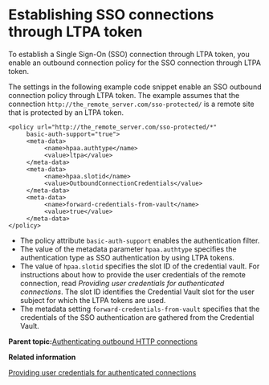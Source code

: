 # Establishing SSO connections through LTPA token

To establish a Single Sign-On \(SSO\) connection through LTPA token, you enable an outbound connection policy for the SSO connection through LTPA token.

The settings in the following example code snippet enable an SSO outbound connection policy through LTPA token. The example assumes that the connection `http://the_remote_server.com/sso-protected/` is a remote site that is protected by an LTPA token.

```
<policy url="http://the_remote_server.com/sso-protected/*"  
     basic-auth-support="true">
     <meta-data>
          <name>hpaa.authtype</name>
          <value>ltpa</value>
     </meta-data>
     <meta-data>
          <name>hpaa.slotid</name>
          <value>OutboundConnectionCredentials</value>
     </meta-data>
     <meta-data>
          <name>forward-credentials-from-vault</name>
          <value>true</value>
     </meta-data>
</policy>
```

-   The policy attribute `basic-auth-support` enables the authentication filter.
-   The value of the metadata parameter `hpaa.authtype` specifies the authentication type as SSO authentication by using LTPA tokens.
-   The value of `hpaa.slotid` specifies the slot ID of the credential vault. For instructions about how to provide the user credentials of the remote connection, read *Providing user credentials for authenticated connections*. The slot ID identifies the Credential Vault slot for the user subject for which the LTPA tokens are used.
-   The metadata setting `forward-credentials-from-vault` specifies that the credentials of the SSO authentication are gathered from the Credential Vault.

**Parent topic:**[Authenticating outbound HTTP connections](../dev-portlet/outbhttp_authntct.md)

**Related information**  


[Providing user credentials for authenticated connections](../dev-portlet/outbhttp_auth_prv_ucreds.md)

